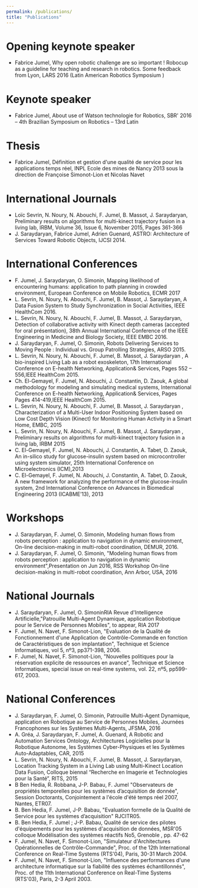 ```yaml
---
permalink: /publications/
title: "Publications"
---
```


Opening keynote speaker
======
* Fabrice Jumel, Why open robotic challenge are so important ! Robocup as a guideline for teaching and research in robotics. Some feedback from Lyon, LARS 2016 (Latin American Robotics Symposium )

Keynote speaker
======
* Fabrice Jumel, About use of Watson technologie for Robotics, SBR' 2016 – 4th Brazilian Symposium on Robotics – 13rd Latin

Thesis
======
* Fabrice Jumel, Définition et gestion d'une qualité de service pour les applications temps réel, INPL Ecole des mines de Nancy
2013 sous la direction de Françoise Simonot-Lion et Nicolas Navet


International Journals
======
* Loïc Sevrin, N. Noury, N. Abouchi, F. Jumel, B. Massot, J. Saraydaryan, Preliminary results on algorithms for multi-kinect trajectory fusion in a living lab, IRBM, Volume 36, Issue 6, November 2015, Pages 361-366
* J. Saraydaryan, Fabrice Jumel, Adrien Guenard, ASTRO: Architecture of Services Toward Robotic Objects, IJCSI 2014.

International Conferences
======

* F. Jumel, J. Saraydaryan, O. Simonin, Mapping likelihood of encountering humans: application to path planning in crowded environment, European Conference on Mobile Robotics, ECMR 2017
* L. Sevrin, N. Noury, N. Abouchi, F. Jumel, B. Massot, J. Saraydaryan, A Data Fusion System to Study Synchronization in    Social Activities, IEEE HealthCom 2016.
* L. Sevrin, N. Noury, N. Abouchi, F. Jumel, B. Massot, J. Saraydaryan, Detection of collaborative activity with Kinect depth cameras (accepted for oral présentation), 38th Annual International Conference of the IEEE Engineering in Medicine and Biology Society, IEEE EMBC 2016.
* J. Saraydaryan,  F. Jumel, O. Simonin, Robots Delivering Services to Moving People : Individual vs. Group Patrolling Strategies, ARSO 2015.
* L. Sevrin, N. Noury, N. Abouchi, F. Jumel, B. Massot, J. Saraydaryan , A bio-inspired Living Lab as a robot exoskeleton, 17th International Conference on E-health Networking, Application& Services, Pages 552 – 556,IEEE HealthCom 2015.
* Ch. El-Gemayel, F. Jumel, N. Abouchi, J. Constantin, D. Zaouk, A global methodology for modeling and simulating medical systems, International Conference on E-health Networking, Application& Services, Pages Pages 414-419,IEEE HealthCom 2015. 
* L. Sevrin, N. Noury, N. Abouchi, F. Jumel, B. Massot, J. Saraydaryan , Characterization of a Multi-User Indoor Positioning System based on Low Cost Depth Vision (Kinect) for Monitoring Human Activity in a Smart Home, EMBC, 2015
* L. Sevrin, N. Noury, N. Abouchi, F. Jumel, B. Massot, J. Saraydaryan , Preliminary results on algorithms for multi-kinect trajectory fusion in a living lab, IRBM 2015
* C. El-Gemayel, F. Jumel, N. Abouchi, J. Constantin, A. Tabet, D. Zaouk, An in-silico study for glucose-insulin system based on microcontroller using system simulator,  25th International Conference on Microelectronics (ICM),2013   
* C. El-Gemayel, F. Jumel, N. Abouchi, J. Constantin, A. Tabet, D. Zaouk, A new framework for analyzing the performance of the glucose-insulin system, 2nd International Conference on Advances in Biomedical Engineering 2013 (ICABME’13), 2013

Workshops
======
* J. Saraydaryan, F. Jumel, O. Simonin, Modeling human flows from robots perception : application to navigation in dynamic environment, On-line decision-making in multi-robot coordination, DEMUR, 2016.
* J. Saraydaryan, F. Jumel, O. Simonin, "Modeling human flows from robots perception : application to navigation in dynamic environment",Presentation on Jun 2016, RSS Workshop On-line decision-making in multi-robot coordination, Ann Arbor, USA, 2016
    
National Journals
======
* J. Saraydaryan, F. Jumel, O. SimoninRIA Revue d'Intelligence Artificielle,"Patrouille Multi-Agent Dynamique, application Robotique pour le Service de Personnes Mobiles", to appear, RIA 2017
* F. Jumel, N. Navet, F. Simonot-Lion, "Evaluation de la Qualité de Fonctionnement d'une Application de Contrôle-Commande en fonction de Caractéristiques de son implantation", Technique et Science Informatiques, vol 5, nº3, pp371-398, 2006.
* F. Jumel, N. Navet, F. Simonot-Lion, "Nouvelles politiques pour la réservation explicite de ressources en avance", Technique et Science Informatiques, special issue on real-time systems, vol. 22, nº5, pp599-617, 2003.

National Conferences
======
* J. Saraydaryan, F. Jumel, O. Simonin, Patrouille Multi-Agent Dynamique, application en Robotique au Service de Personnes Mobiles, Journées Francophones sur les Systèmes Multi-Agents, JFSMA, 2016
* A. Gréa, J. Saraydaryan, F. Jumel, A. Guenard, A Robotic and Automation Services Ontology, Architectures Logicielles pour la Robotique Autonome, les Systèmes Cyber-Physiques et les Systèmes Auto-Adaptables, CAR, 2015
* L. Sevrin, N. Noury, N. Abouchi, F. Jumel, B. Massot, J. Saraydaryan, Location Tracking System in a Living Lab using Multi-Kinect Location Data Fusion, Colloque biennal “Recherche en Imagerie et Technologies pour la Santé”, RITS, 2015
* B Ben Hedia, R. Robbana, J-P. Babau, F. Jumel "Observateurs de propriétés temporelles pour les systèmes d’acquisition de donnée", Session Doctorants, Conjointement a l'école d'été temps réel 2007, Nantes, ETR07. 
* B. Ben Hedia, F. Jumel, J-P.  Babau, "Evaluation formelle de la Qualité de Service pour les systèmes d’acquisition" RJCITR05. 
* B. Ben Hedia, F. Jumel ; J-P. Babau, Qualité de service des pilotes d'équipements pour les systèmes d'acquisition de données,
MSR'05 colloque Modélisation des systèmes réactifs No5, Grenoble , pp. 47-62 
* F. Jumel, N. Navet, F. Simonot-Lion, "Simulateur d'Architectures Opérationnelles de Contrôle-Commande", Proc. of the 12th International Conference on Real-Time Systems (RTS'04), Paris, 30-31 March 2004.
* F. Jumel, N. Navet, F. Simonot-Lion, "Influence des performances d'une architecture informatique sur la fiabilité des systèmes échantillonnés", Proc. of the 11th International Conference on Real-Time Systems (RTS'03), Paris, 2-3 April 2003.





